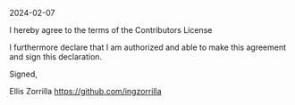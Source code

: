 2024-02-07

I hereby agree to the terms of the Contributors License

I furthermore declare that I am authorized and able to make this
agreement and sign this declaration.

Signed,

Ellis Zorrilla
https://github.com/ingzorrilla
